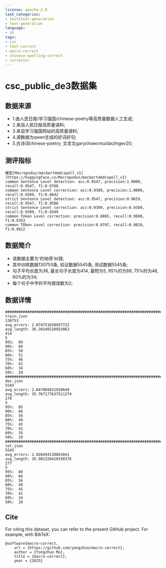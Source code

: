 ```yaml
---
license: apache-2.0
task_categories:
- text2text-generation
- text-generation
language:
- zh
tags:
- csc
- text-correct
- macro-correct
- chinese-spelling-correct
- corrector
---
```


# csc_public_de3数据集
## 数据来源
 - 1.由人民日报/学习强国/chinese-poetry等高质量数据人工生成;
 - 2.来自人民日报高质量语料;
 - 3.来自学习强国网站的高质量语料;
 - 4.源数据为qwen生成的好词好句;
 - 5.古诗词chinese-poetry; 文言文garychowcmu/daizhigev20;

## 测评指标
```
模型[Macropodus/macbert4mdcspell_v1](https://huggingface.co/Macropodus/macbert4mdcspell_v1)
common Sentence Level detection: acc:0.9547, precision:1.0000, recall:0.9547, f1:0.9768
common Sentence Level correction: acc:0.9309, precision:1.0000, recall:0.9309, f1:0.9642
strict Sentence Level detection: acc:0.9547, precision:0.9629, recall:0.9547, f1:0.9588
strict Sentence Level correction: acc:0.9309, precision:0.9389, recall:0.9309, f1:0.9349
common Token Level correction: precision:0.8865, recall:0.9898, f1:0.9353
common TOken Level correction: precision:0.9797, recall:0.9828, f1:0.9812
```

## 数据简介
 - 该数据主要为'的地得'纠错;
 - 其中训练数据130753条, 验证数据5545条, 测试数据5545条;
 - 句子平均长度为36, 最长句子长度为414, 最短为5, 95%的为89, 75%的为46, 60%的为34;
 - 每个句子中字的平均错误数为2;


## 数据详情
```
################################################################################################################################
train.json
130753
avg_errors: 2.074751630937722
avg_length: 36.39140210932063
414
5
95%:  89
90%:  69
85%:  58
80%:  51
75%:  46
70%:  41
60%:  34
50%:  29
################################################################################################################################
dev.json
5545
avg_errors: 2.047069431920649
avg_length: 35.767177637511274
278
5
95%:  85
90%:  66
85%:  56
80%:  49
75%:  45
70%:  41
60%:  35
50%:  29
################################################################################################################################
tet.json
5545
avg_errors: 2.028494138863841
avg_length: 35.982326420198376
277
5
95%:  88
90%:  66
85%:  56
80%:  49
75%:  45
70%:  41
60%:  34
50%:  29
```

## Cite
For citing this dataset, you can refer to the present GitHub project. For example, with BibTeX:
```
@software{macro-correct,
    url = {https://github.com/yongzhuo/macro-correct},
    author = {Yongzhuo Mo},
    title = {macro-correct},
    year = {2025}
```